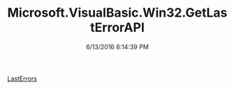 ﻿---
title: Microsoft.VisualBasic.Win32.GetLastErrorAPI
date: 6/13/2016 8:14:39 PM
---

[LastErrors](T-Microsoft.VisualBasic.Win32.GetLastErrorAPI.LastErrors.html)
